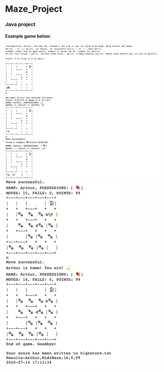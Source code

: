 # Maze_Project
### Java project

#### Example game below: 

<img src="https://github.com/Finterly/Maze-Java-Project/blob/master/gameplay1.png">


<img src="https://github.com/Finterly/Maze-Java-Project/blob/master/gameplay2.png">


